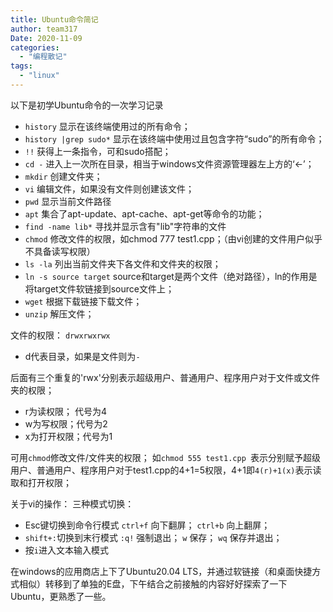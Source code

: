 ```yaml
---
title: Ubuntu命令简记
author: team317
Date: 2020-11-09
categories:  
  - "编程散记"
tags:  
  - "linux"
---
```

以下是初学Ubuntu命令的一次学习记录
+ `history`    显示在该终端使用过的所有命令；
+ `history |grep sudo*`   显示在该终端中使用过且包含字符“sudo”的所有命令；<!--more-->
+ `!!`  获得上一条指令，可和sudo搭配；
+ `cd -`  进入上一次所在目录，相当于windows文件资源管理器左上方的‘←’；
+ `mkdir`  创建文件夹；
+ `vi`  编辑文件，如果没有文件则创建该文件；
+ `pwd`  显示当前文件路径
+ `apt`  集合了apt-update、apt-cache、apt-get等命令的功能；
+ `find -name lib*`  寻找并显示含有"lib"字符串的文件
+ `chmod`  修改文件的权限，如chmod  777 test1.cpp；（由vi创建的文件用户似乎不具备读写权限）
+ `ls -la`  列出当前文件夹下各文件和文件夹的权限；
+ `ln -s source target`  source和target是两个文件（绝对路径），ln的作用是将target文件软链接到source文件上；
+ `wget`  根据下载链接下载文件；
+ `unzip`  解压文件；

文件的权限：
`drwxrwxrwx`  
+ d代表目录，如果是文件则为`-`

后面有三个重复的'rwx'分别表示超级用户、普通用户、程序用户对于文件或文件夹的权限；
+ r为读权限； 代号为4
+ w为写权限；代号为2
+ x为打开权限；代号为1

可用`chmod`修改文件/文件夹的权限；
如`chmod 555 test1.cpp `表示分别赋予超级用户、普通用户、程序用户对于test1.cpp的4+1=5权限，4+1即`4(r)+1(x)`表示读取和打开权限；

关于vi的操作：
三种模式切换：
+ Esc键切换到命令行模式
	`ctrl+f` 向下翻屏；
	`ctrl+b` 向上翻屏；
+ `shift+:`切换到末行模式
	`:q!` 强制退出；
	`w` 保存；
	`wq` 保存并退出；
+  按`i`进入文本输入模式


在windows的应用商店上下了Ubuntu20.04 LTS，并通过软链接（和桌面快捷方式相似）转移到了单独的E盘，下午结合之前接触的内容好好探索了一下Ubuntu，更熟悉了一些。